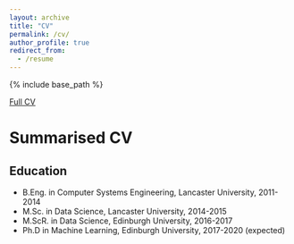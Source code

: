 ```yaml
---
layout: archive
title: "CV"
permalink: /cv/
author_profile: true
redirect_from:
  - /resume
---
```


{% include base_path %}

[Full CV](https://resume.creddle.io/resume/19zcxg3g9th)

# Summarised CV

## Education
* B.Eng. in Computer Systems Engineering, Lancaster University, 2011-2014
* M.Sc. in Data Science, Lancaster University, 2014-2015
* M.ScR. in Data Science, Edinburgh University, 2016-2017
* Ph.D in Machine Learning, Edinburgh University, 2017-2020 (expected)
